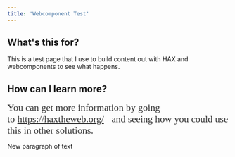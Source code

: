 ```yaml
---
title: 'Webcomponent Test'
---
```


<h2>What's this for?</h2>
<p>This is a test page that I use to build content out with HAX and webcomponents to see what happens.</p>
<h2>How can I learn more?</h2>
<paper-audio-player tabindex="0" role="application" aria-label="Audio Player" aria-describedby="title" resource="#d6023dad-0e55-c082-2e7f" prefix="oer:http://oerschema.org/ schema:http://schema.org/ dc:http://purl.org/dc/terms/ foaf:http://xmlns.com/foaf/0.1/ cc:http://creativecommons.org/ns# bib:http://bib.schema.org " src="http://nadikun.com/audio/pink-shades-o-pnr.mp3" title="Example paper-audio-player" color="#880e4f" preload="auto" time-left="18.364075" small-skip="15" large-skip="60" error="true" class="x-scope paper-audio-player-0  paper-audio-player-0">
</paper-audio-player>
<p><span style="color: rgb(51, 51, 51); font-family: &quot;Linux Libertine&quot;; font-size: 22px;">You can get more information by going to&nbsp;</span><a href="https://haxtheweb.org/" target="_blank" rel="nofollow" class="external-link no-image" style="background-image: url(&quot;../images/link.png&quot;); background-position: right center; background-repeat: no-repeat; padding-right: 12px; position: relative; color: rgb(51, 51, 51); text-decoration-line: underline; font-family: &quot;Linux Libertine&quot;; font-size: 22px;">https://haxtheweb.org/</a><span style="color: rgb(51, 51, 51); font-family: &quot;Linux Libertine&quot;; font-size: 22px;">&nbsp;and seeing how you could use this in other solutions.</span></p>
<p>New paragraph of text<div><br></div><div><br></div><div><br></div><div><br></div><div><br></div><div><br></div><div><br></div></p>

